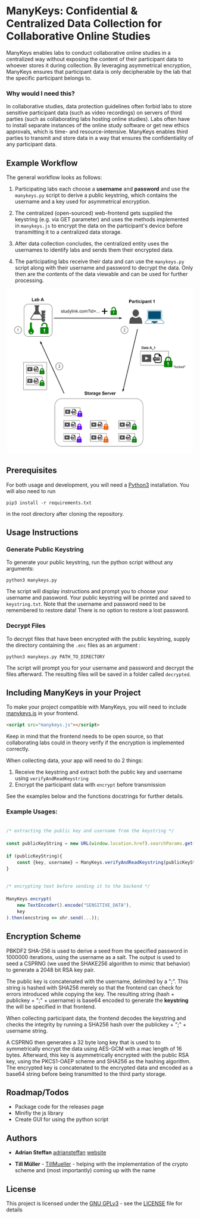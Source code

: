 # ManyKeys: Confidential & Centralized Data Collection for Collaborative Online Studies

ManyKeys enables labs to conduct collaborative online studies in a centralized way without exposing the content of their participant data to whoever stores it during collection. By leveraging asymmetrical encryption, ManyKeys ensures that participant data is only decipherable by the lab that the specific participant belongs to.

### Why would I need this?
In collaborative studies, data protection guidelines often forbid labs to store sensitive participant data (such as video recordings) on servers of third parties (such as collaborating labs hosting online studies). Labs often have to install separate instances of the online study software or get new ethics approvals, which is time- and resource-intensive. ManyKeys enables third parties to transmit and store data in a way that ensures the confidentiality of any participant data.

## Example Workflow
The general workflow looks as follows:

1. Participating labs each choose a **username** and **password** and use the `manykeys.py` script to derive a public keystring, which contains the username and a key used for asymmetrical encryption.

2. The centralized (open-sourced) web-frontend gets supplied the keystring (e.g. via GET parameter) and uses the methods implemented in `manykeys.js` to encrypt the data on the participant's device before transmitting it to a centralized data storage.

4. After data collection concludes, the centralized entity uses the usernames to identify labs and sends them their encrypted data.

3. The participating labs receive their data and can use the `manykeys.py` script along with their username and password to decrypt the data. Only then are the contents of the data viewable and can be used for further processing.


<p align="center">
<img src="diagram.png" width="500" >
</p>

## Prerequisites

For both usage and development, you will need a [Python3](https://www.python.org/downloads/) installation. You will also need to run 
```
pip3 install -r requirements.txt
``` 
in the root directory after cloning the repository.


## Usage Instructions

### Generate Public Keystring
To generate your public keystring, run the python script without any arguments:

```
python3 manykeys.py
```

The script will display instructions and prompt you to choose your username and password. Your public keystring will be printed and saved to `keystring.txt`. Note that the username and password need to be remembered to restore data! There is no option to restore a lost password.

### Decrypt Files
To decrypt files that have been encrypted with the public keystring, supply the directory containing the `.enc` files as an argument :

```
python3 manykeys.py PATH_TO_DIRECTORY
```

The script will prompt you for your username and password and decrypt the files afterward. The resulting files will be saved in a folder called `decrypted`. 


## Including ManyKeys in your Project

To make your project compatible with ManyKeys, you will need to include [manykeys.js](manykeys.js) in your frontend. 

```html
<script src="manykeys.js"></script>
```
Keep in mind that the frontend needs to be open source, so that collaborating labs could in theory verify if the encryption is implemented correctly.

When collecting data, your app will need to do 2 things:
1. Receive the keystring and extract both the public key and username using `verifyAndReadKeystring`
2. Encrypt the participant data with `encrypt` before transmission

See the examples below and the functions docstrings for further details.

### Example Usages: 

```javascript

/* extracting the public key and username from the keystring */ 

const publicKeyString = new URL(window.location.href).searchParams.get("key");

if (publicKeyString){
    const {key, username} = ManyKeys.verifyAndReadKeystring(publicKeyString);
}   

```

```javascript

/* encrypting text before sending it to the backend */ 

ManyKeys.encrypt(
    new TextEncoder().encode("SENSITIVE_DATA"), 
    key
).then(encstring => xhr.send(...));


```
## Encryption Scheme

 PBKDF2 SHA-256 is used to derive a seed from the specified password in 1000000 iterations, using the username as a salt.
The output is used to seed a CSPRNG (we used the SHAKE256 algorithm to mimic that behavior) to generate a 2048 bit RSA key pair.

The public key is concatenated with the username, delimited by a ";". This string is hashed with SHA256 merely so that the frontend can check for errors introduced while copying the key.
The resulting string (hash + publickey + ";" + username) is base64 encoded to generate the **keystring** the will be specified in that frontend.

When collecting participant data, the frontend decodes the keystring and checks the integrity by running a SHA256 hash over the publickey + ";" + username string.

A CSPRNG then generates a 32 byte long key that is used to to symmetrically encrypt the data using AES-GCM with a mac length of 16 bytes. Afterward, this key is asymmetrically encrypted with the public RSA key, using the PKCS1-OAEP scheme and SHA256 as the hashing algorithm. The encrypted key is concatenated to the encrypted data and encoded as a base64 string before being transmitted to the third party storage.


## Roadmap/Todos

* Package code for the releases page
* Minifiy the js library
* Create GUI for using the python script


## Authors

- **Adrian Steffan** [adriansteffan](https://github.com/adriansteffan) [website](https://adriansteffan.com/)
* **Till Müller** - [TillMueller](https://github.com/TillMueller) - helping with the implementation of the crypto scheme and (most importantly) coming up with the name


## License

This project is licensed under the [GNU GPLv3](LICENSE) - see the [LICENSE](LICENSE) file for
details
